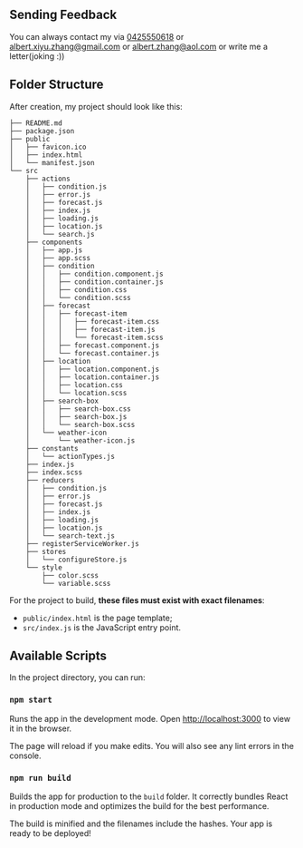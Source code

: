 ## Sending Feedback

You can always contact my via [0425550618](tel:0425550618) or [albert.xiyu.zhang@gmail.com](mailto:albert.xiyu.zhang@gmail.com) or
[albert.zhang@aol.com](mailto:albert.zhang@aol.com) or write me a letter(joking :))
## Folder Structure

After creation, my project should look like this:

```
├── README.md
├── package.json
├── public
│   ├── favicon.ico
│   ├── index.html
│   └── manifest.json
└── src
    ├── actions
    │   ├── condition.js
    │   ├── error.js
    │   ├── forecast.js
    │   ├── index.js
    │   ├── loading.js
    │   ├── location.js
    │   └── search.js
    ├── components
    │   ├── app.js
    │   ├── app.scss
    │   ├── condition
    │   │   ├── condition.component.js
    │   │   ├── condition.container.js
    │   │   ├── condition.css
    │   │   └── condition.scss
    │   ├── forecast
    │   │   ├── forecast-item
    │   │   │   ├── forecast-item.css
    │   │   │   ├── forecast-item.js
    │   │   │   └── forecast-item.scss
    │   │   ├── forecast.component.js
    │   │   └── forecast.container.js
    │   ├── location
    │   │   ├── location.component.js
    │   │   ├── location.container.js
    │   │   ├── location.css
    │   │   └── location.scss
    │   ├── search-box
    │   │   ├── search-box.css
    │   │   ├── search-box.js
    │   │   └── search-box.scss
    │   └── weather-icon
    │       └── weather-icon.js
    ├── constants
    │   └── actionTypes.js
    ├── index.js
    ├── index.scss
    ├── reducers
    │   ├── condition.js
    │   ├── error.js
    │   ├── forecast.js
    │   ├── index.js
    │   ├── loading.js
    │   ├── location.js
    │   └── search-text.js
    ├── registerServiceWorker.js
    ├── stores
    │   └── configureStore.js
    └── style
        ├── color.scss
        └── variable.scss

```

For the project to build, **these files must exist with exact filenames**:

* `public/index.html` is the page template;
* `src/index.js` is the JavaScript entry point.

## Available Scripts

In the project directory, you can run:

### `npm start`

Runs the app in the development mode.
Open [http://localhost:3000](http://localhost:3000) to view it in the browser.

The page will reload if you make edits.
You will also see any lint errors in the console.

### `npm run build`

Builds the app for production to the `build` folder.
It correctly bundles React in production mode and optimizes the build for the best performance.

The build is minified and the filenames include the hashes.
Your app is ready to be deployed!